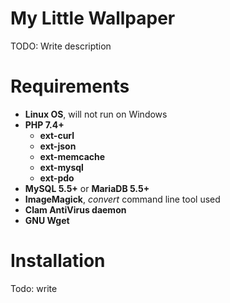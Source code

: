 # My Little Wallpaper

TODO: Write description

# Requirements

* **Linux OS**, will not run on Windows
* **PHP 7.4+**
	* **ext-curl**
	* **ext-json**
	* **ext-memcache**
	* **ext-mysql**
	* **ext-pdo**
* **MySQL 5.5+** or **MariaDB 5.5+**
* **ImageMagick**, *convert* command line tool used
* **Clam AntiVirus daemon**
* **GNU Wget**

# Installation

Todo: write
